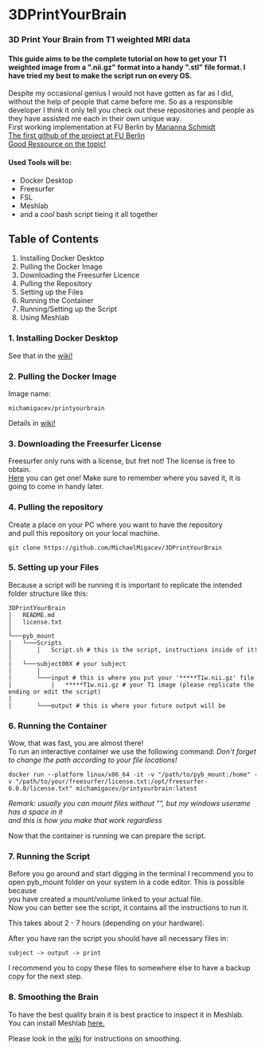 # 3DPrintYourBrain
### 3D Print Your Brain from T1 weighted MRI data
#### This guide aims to be the complete tutorial on how to get your T1 weighted image from a ".nii.gz" format into a handy ".stl" file format. I have tried my best to make the script run on every OS.
Despite my occasional genius I would not have gotten as far as I did, without the help of people that came before me. So as a responsible developer I think it only tell you check out these repositories and people as they have assisted me each in their own unique way.\
First working implementation at FU Berlin by [Marianna Schmidt](https://www.researchgate.net/profile/Marianna-Schmidt)\
[The first github of the project at FU Berlin](https://github.com/printyourbrain)\
[Good Ressource on the topic!](https://github.com/miykael/3dprintyourbrain)
#### Used Tools will be:
- Docker Desktop
- Freesurfer
- FSL
- Meshlab
- and a *cool* bash script tieing it all together

## Table of Contents
1. Installing Docker Desktop
2. Pulling the Docker Image
3. Downloading the Freesurfer Licence
4. Pulling the Repository
5. Setting up the Files
6. Running the Container
7. Running/Setting up the Script
8. Using Meshlab

### 1. Installing Docker Desktop
See that in the [wiki!](https://github.com/MichaelMigacev/3DPrintYourBrain/wiki#installing-docker-desktop "wiki page")
### 2. Pulling the Docker Image
Image name:
```
michamigacev/printyourbrain
```
Details in [wiki!](https://github.com/MichaelMigacev/3DPrintYourBrain/wiki#pulling-the-docker-image "wiki page")
### 3. Downloading the Freesurfer License
Freesurfer only runs with a license, but fret not! The license is free to obtain. \
[Here](https://surfer.nmr.mgh.harvard.edu/registration.html "link to the license") you can get one!
Make sure to remember where you saved it, it is going to come in handy later.
### 4. Pulling the repository
Create a place on your PC where you want to have the repository\
and pull this repository on your local machine.
```
git clone https://github.com/MichaelMigacev/3DPrintYourBrain
```
### 5. Setting up your Files
Because a script will be running it is important to replicate the intended folder structure like this:
```
3DPrintYourBrain
│   README.md
│   license.txt
│
└───pyb_mount
|   └───Scripts
│       │   Script.sh # this is the script, instructions inside of it!
│     
|   └───subject00X # your subject
|       |
|       └───input # this is where you put your '*****T1w.nii.gz' file
|           |   *****T1w.nii.gz # your T1 image (please replicate the ending or edit the script)
|           
|       └───output # this is where your future output will be
```
### 6. Running the Container
Wow, that was fast, you are almost there!\
To run an interactive container we use the following command:
*Don't forget to change the path according to your file locations!*
```
docker run --platform linux/x86_64 -it -v "/path/to/pyb_mount:/home" -v "/path/to/your/freesurfer/license.txt:/opt/freesurfer-6.0.0/license.txt" michamigacev/printyourbrain:latest
```
*Remark: usually you can mount files without "", but my windows userame has a space in it \
and this is how you make that work regardless*

Now that the container is running we can prepare the script.

### 7. Running the Script
Before you go around and start digging in the terminal I recommend you to\
open pyb_mount folder on your system in a code editor. This is possible because\
you have created a mount/volume linked to your actual file.\
Now you can better see the script, it contains all the instructions to run it.

This takes about 2 - 7 hours (depending on your hardware).

After you have ran the script you should have all necessary files in:
```
subject -> output -> print
```
I recommend you to copy these files to somewhere else to have a backup copy for the next step.

### 8. Smoothing the Brain
To have the best quality brain it is best practice to inspect it in Meshlab.\
You can install Meshlab [here.](https://www.meshlab.net/#download "Download Page")

Please look in the [wiki](https://github.com/MichaelMigacev/3DPrintYourBrain/wiki#working-in-meshlab "wiki page") for instructions on smoothing.

